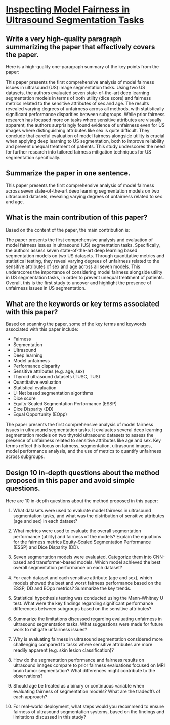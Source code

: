 # [Inspecting Model Fairness in Ultrasound Segmentation Tasks](https://arxiv.org/abs/2312.02501)

## Write a very high-quality paragraph summarizing the paper that effectively covers the paper.

 Here is a high-quality one-paragraph summary of the key points from the paper:

This paper presents the first comprehensive analysis of model fairness issues in ultrasound (US) image segmentation tasks. Using two US datasets, the authors evaluated seven state-of-the-art deep learning segmentation models in terms of both utility (dice score) and fairness metrics related to the sensitive attributes of sex and age. The results revealed varying degrees of unfairness across all methods, with statistically significant performance disparities between subgroups. While prior fairness research has focused more on tasks where sensitive attributes are visually apparent, the authors surprisingly found evidence of unfairness even for US images where distinguishing attributes like sex is quite difficult. They conclude that careful evaluation of model fairness alongside utility is crucial when applying deep learning to US segmentation, both to improve reliability and prevent unequal treatment of patients. This study underscores the need for further research into tailored fairness mitigation techniques for US segmentation specifically.


## Summarize the paper in one sentence.

 This paper presents the first comprehensive analysis of model fairness across seven state-of-the-art deep learning segmentation models on two ultrasound datasets, revealing varying degrees of unfairness related to sex and age.


## What is the main contribution of this paper?

 Based on the content of the paper, the main contribution is:

The paper presents the first comprehensive analysis and evaluation of model fairness issues in ultrasound (US) segmentation tasks. Specifically, the authors assess seven state-of-the-art deep learning based segmentation models on two US datasets. Through quantitative metrics and statistical testing, they reveal varying degrees of unfairness related to the sensitive attributes of sex and age across all seven models. This underscores the importance of considering model fairness alongside utility in US segmentation tasks, in order to prevent unequal treatment of patients. Overall, this is the first study to uncover and highlight the presence of unfairness issues in US segmentation.


## What are the keywords or key terms associated with this paper?

 Based on scanning the paper, some of the key terms and keywords associated with this paper include:

- Fairness
- Segmentation
- Ultrasound 
- Deep learning
- Model unfairness
- Performance disparity
- Sensitive attributes (e.g. age, sex)
- Thyroid ultrasound datasets (TUSC, TUS)
- Quantitative evaluation 
- Statistical evaluation
- U-Net based segmentation algorithms
- Dice score
- Equity-Scaled Segmentation Performance (ESSP)
- Dice Disparity (DD)
- Equal Opportunity (EOpp)

The paper presents the first comprehensive analysis of model fairness issues in ultrasound segmentation tasks. It evaluates several deep learning segmentation models on two thyroid ultrasound datasets to assess the presence of unfairness related to sensitive attributes like age and sex. Key terms reflect this focus on fairness, segmentation, ultrasound images, model performance analysis, and the use of metrics to quantify unfairness across subgroups.


## Design 10 in-depth questions about the method proposed in this paper and avoid simple questions.

 Here are 10 in-depth questions about the method proposed in this paper:

1. What datasets were used to evaluate model fairness in ultrasound segmentation tasks, and what was the distribution of sensitive attributes (age and sex) in each dataset?

2. What metrics were used to evaluate the overall segmentation performance (utility) and fairness of the models? Explain the equations for the fairness metrics Equity-Scaled Segmentation Performance (ESSP) and Dice Disparity (DD).

3. Seven segmentation models were evaluated. Categorize them into CNN-based and transformer-based models. Which model achieved the best overall segmentation performance on each dataset?

4. For each dataset and each sensitive attribute (age and sex), which models showed the best and worst fairness performance based on the ESSP, DD and EOpp metrics? Summarize the key trends.  

5. Statistical hypothesis testing was conducted using the Mann-Whitney U test. What were the key findings regarding significant performance differences between subgroups based on the sensitive attributes?

6. Summarize the limitations discussed regarding evaluating unfairness in ultrasound segmentation tasks. What suggestions were made for future work to mitigate unfairness issues?

7. Why is evaluating fairness in ultrasound segmentation considered more challenging compared to tasks where sensitive attributes are more readily apparent (e.g. skin lesion classification)?

8. How do the segmentation performance and fairness results on ultrasound images compare to prior fairness evaluations focused on MRI brain tumor segmentation? What differences might contribute to the observations?

9. Should age be treated as a binary or continuous variable when evaluating fairness of segmentation models? What are the tradeoffs of each approach? 

10. For real-world deployment, what steps would you recommend to ensure fairness of ultrasound segmentation systems, based on the findings and limitations discussed in this study?
